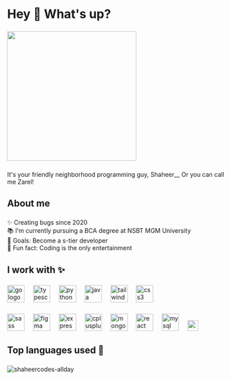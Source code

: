 <h1 align="left">Hey 👋 What's up?</h1>

###

<img src="https://github.com/shaheercodes-allday/shaheercodes-allday/blob/main/Working%20Work%20At%20Home%20GIF%20by%20BLIFE%20Protocol.gif" width="300" height="300" />

###

<p align="left">It's your friendly neighborhood programming guy, Shaheer__ Or you can call me Zarel!</p>

###

<h2 align="left">About me</h2>

###

<p align="left">✨ Creating bugs since 2020<br>📚 I'm currently pursuing a BCA degree at NSBT MGM University<br>🎯 Goals: Become a s-tier developer<br>🎲 Fun fact: Coding is the only entertainment</p>

###

<h2 align="left">I work with ✨</h2>

###

<div align="left">
  <img src="https://cdn.jsdelivr.net/gh/devicons/devicon/icons/go/go-original.svg" height="40" alt="go logo"  />
  <img width="12" />
  <img src="https://cdn.jsdelivr.net/gh/devicons/devicon/icons/typescript/typescript-original.svg" height="40" alt="typescript logo"  />
  <img width="12" />
  <img src="https://cdn.jsdelivr.net/gh/devicons/devicon/icons/python/python-original.svg" height="40" alt="python logo"  />
  <img width="12" />
  <img src="https://cdn.jsdelivr.net/gh/devicons/devicon/icons/java/java-original.svg" height="40" alt="java logo"  />
  <img width="12" />
  <img src="https://cdn.jsdelivr.net/gh/devicons/devicon/icons/tailwindcss/tailwindcss-original-wordmark.svg" height="40" alt="tailwindcss logo"  />
  <img width="12" />
  <img src="https://cdn.jsdelivr.net/gh/devicons/devicon/icons/css3/css3-original.svg" height="40" alt="css3 logo"  />
</div>

###

<div align="left">
   <img src="https://cdn.jsdelivr.net/gh/devicons/devicon/icons/sass/sass-original.svg" height="40" alt="sass logo"  />
  <img width="12" />
  <img src="https://cdn.jsdelivr.net/gh/devicons/devicon/icons/figma/figma-original.svg" height="40" alt="figma logo"  />
  <img width="12" />
  <img src="https://cdn.jsdelivr.net/gh/devicons/devicon/icons/express/express-original.svg" height="40" alt="express logo"  />
  <img width="12" />
  <img src="https://cdn.jsdelivr.net/gh/devicons/devicon/icons/cplusplus/cplusplus-original.svg" height="40" alt="cplusplus logo"  />
  <img width="12" />
  <img src="https://cdn.jsdelivr.net/gh/devicons/devicon/icons/mongodb/mongodb-original.svg" height="40" alt="mongodb logo"  />
  <img width="12" />
  <img src="https://cdn.jsdelivr.net/gh/devicons/devicon/icons/react/react-original.svg" height="40" alt="react logo"  />
  <img width="12" />
  <img src="https://cdn.jsdelivr.net/gh/devicons/devicon/icons/mysql/mysql-original.svg" height="40" alt="mysql logo"  />
  <img width="12" />
  <img src="https://github.com/shaheercodes-allday/shaheercodes-allday/blob/main/pygame_lofi.png" height="25" alt="pygame logo"  />
</div>

###

<h2 align="left">Top languages used 🦄</h2>

###

<p><img align="center" src="https://github-readme-stats.vercel.app/api/top-langs?username=shaheercodes-allday&show_icons=true&locale=en&layout=compact" alt="shaheercodes-allday" /></p>

###
